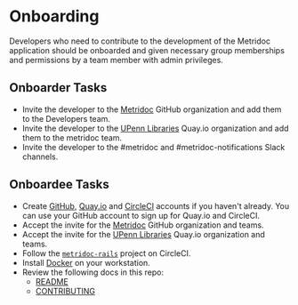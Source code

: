 # Onboarding

Developers who need to contribute to the development of the Metridoc application should be onboarded and given necessary group memberships and permissions by a team member with admin privileges.

## Onboarder Tasks

- Invite the developer to the [Metridoc](https://github.com/metridoc) GitHub organization and add them to the Developers team.
- Invite the developer to the [UPenn Libraries](https://quay.io/organization/upennlibraries) Quay.io organization and add them to the metridoc team.
- Invite the developer to the #metridoc and #metridoc-notifications Slack channels.

## Onboardee Tasks

- Create [GitHub](https://github.com/), [Quay.io](https://quay.io/) and [CircleCI](https://circleci.com/) accounts if you haven't already. You can use your GitHub account to sign up for Quay.io and CircleCI.
- Accept the invite for the [Metridoc](https://github.com/metridoc) GitHub organization and teams.
- Accept the invite for the [UPenn Libraries](https://quay.io/organization/upennlibraries) Quay.io organization and teams.
- Follow the [`metridoc-rails`](https://circleci.com/gh/metridoc/metridoc-rails) project on CircleCI.
- Install [Docker](https://docs.docker.com/install/) on your workstation.
- Review the following docs in this repo:
  - [README](README.md)
  - [CONTRIBUTING](CONTRIBUTING.md)

